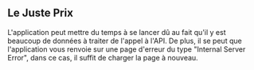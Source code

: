 ## Le Juste Prix
L'application peut mettre du temps à se lancer dû au fait qu'il y est beaucoup de données à traiter de l'appel à l'API. De plus, il se peut que l'application vous renvoie sur une page d'erreur du type "Internal Server Error", dans ce cas, il suffit de charger la page à nouveau.
